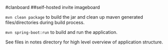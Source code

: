 #clanboard
##self-hosted invite imageboard

`mvn clean package` to build the jar and clean up maven generated files/directories during build process.

`mvn spring-boot:run` to build and run the application.


See files in notes directory for high level overview of application structure.
